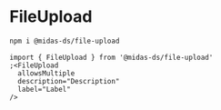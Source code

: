 # FileUpload

```bash
npm i @midas-ds/file-upload
```

```tsx
import { FileUpload } from '@midas-ds/file-upload'
;<FileUpload
  allowsMultiple
  description="Description"
  label="Label"
/>
```
